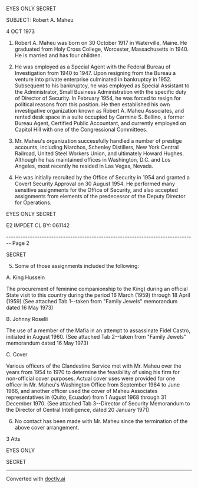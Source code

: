 EYES ONLY
SECRET

SUBJECT: Robert A. Maheu

4 OCT 1973

1.  Robert A. Maheu was born on 30 October 1917 in Waterville, Maine. He graduated from Holy Cross College, Worcester, Massachusetts in 1940. He is married and has four children.

2.  He was employed as a Special Agent with the Federal Bureau of Investigation from 1940 to 1947. Upon resigning from the Bureau a venture into private enterprise culminated in bankruptcy in 1952. Subsequent to his bankruptcy, he was employed as Special Assistant to the Administrator, Small Business Administration with the specific duty of Director of Security. In February 1954, he was forced to resign for political reasons from this position. He then established his own investigative organization known as Robert A. Maheu Associates, and rented desk space in a suite occupied by Carmine S. Bellino, a former Bureau Agent, Certified Public Accountant, and currently employed on Capitol Hill with one of the Congressional Committees.

3.  Mr. Maheu's organization successfully handled a number of prestige accounts, including Niarchos, Schenley Distillers, New York Central Railroad, United Steel Workers Union, and ultimately Howard Hughes. Although he has maintained offices in Washington, D.C. and Los Angeles, most recently he resided in Las Vegas, Nevada.

4.  He was initially recruited by the Office of Security in 1954 and granted a Covert Security Approval on 30 August 1954. He performed many sensitive assignments for the Office of Security, and also accepted assignments from elements of the predecessor of the Deputy Director for Operations.

EYES ONLY
SECRET

E2 IMPDET
CL BY: 061142


-------------------------------------------------------------------------------- Page 2

SECRET

5. Some of those assignments included the following:

A. King Hussein

The procurement of feminine companionship to the King) during an official State visit to this country during the period 16 March (1959) through 18 April (1959) (See attached Tab 1--taken from "Family Jewels" memorandum dated 16 May 1973)

B. Johnny Roselli

The use of a member of the Mafia in an attempt to assassinate Fidel Castro, initiated in August 1960. (See attached Tab 2--taken from "Family Jewels" memorandum dated 16 May 1973)

C. Cover

Various officers of the Clandestine Service met with Mr. Maheu over the years from 1954 to 1970 to determine the feasibility of using his firm for non-official cover purposes. Actual cover uses were provided for one officer in Mr. Maheu's Washington Office from September 1964 to June 1966, and another officer used the cover of Maheu Associates representatives in (Quito, Ecuador) from 1 August 1968 through 31 December 1970. (See attached Tab 3--Director of Security Memorandum to the Director of Central Intelligence, dated 20 January 1971)

6. No contact has been made with Mr. Maheu since the termination of the above cover arrangement.

3 Atts

EYES ONLY

SECRET


---
Converted with [doctly.ai](https://doctly.ai)
